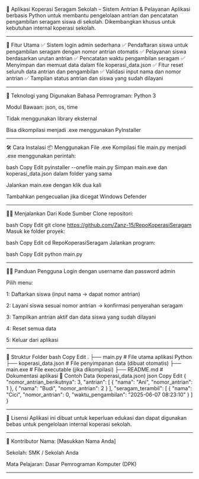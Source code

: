 💼 Aplikasi Koperasi Seragam Sekolah – Sistem Antrian & Pelayanan
Aplikasi berbasis Python untuk membantu pengelolaan antrian dan pencatatan pengambilan seragam siswa di sekolah. Dikembangkan khusus untuk kebutuhan internal koperasi sekolah.

---------------------------------------------------------------------------------------------------------------------------------------------------------------------------------------------------

📌 Fitur Utama
✅ Sistem login admin sederhana
✅ Pendaftaran siswa untuk pengambilan seragam dengan nomor antrian otomatis
✅ Pelayanan siswa berdasarkan urutan antrian
✅ Pencatatan waktu pengambilan seragam
✅ Menyimpan dan memuat data dalam file koperasi_data.json
✅ Fitur reset seluruh data antrian dan pengambilan
✅ Validasi input nama dan nomor antrian
✅ Tampilan status antrian dan siswa yang sudah dilayani

---------------------------------------------------------------------------------------------------------------------------------------------------------------------------------------------------

🧰 Teknologi yang Digunakan
Bahasa Pemrograman: Python 3

Modul Bawaan: json, os, time

Tidak menggunakan library eksternal

Bisa dikompilasi menjadi .exe menggunakan PyInstaller

---------------------------------------------------------------------------------------------------------------------------------------------------------------------------------------------------

🛠️ Cara Instalasi
📦 Menggunakan File .exe
Kompilasi file main.py menjadi .exe menggunakan perintah:

bash
Copy
Edit
pyinstaller --onefile main.py
Simpan main.exe dan koperasi_data.json dalam folder yang sama

Jalankan main.exe dengan klik dua kali

Tambahkan pengecualian jika dicegat Windows Defender

---------------------------------------------------------------------------------------------------------------------------------------------------------------------------------------------------

🧑‍💻 Menjalankan Dari Kode Sumber
Clone repositori:

bash
Copy
Edit
git clone https://github.com/Zanz-15/RepoKoperasiSeragam
Masuk ke folder proyek:

bash
Copy
Edit
cd RepoKoperasiSeragam
Jalankan program:

bash
Copy
Edit
python main.py

---------------------------------------------------------------------------------------------------------------------------------------------------------------------------------------------------

👨‍🏫 Panduan Pengguna
Login dengan username dan password admin

Pilih menu:

1: Daftarkan siswa (input nama → dapat nomor antrian)

2: Layani siswa sesuai nomor antrian → konfirmasi penyerahan seragam

3: Tampilkan antrian aktif dan data siswa yang sudah dilayani

4: Reset semua data

5: Keluar dari aplikasi

---------------------------------------------------------------------------------------------------------------------------------------------------------------------------------------------------

📁 Struktur Folder
bash
Copy
Edit
.
├── main.py              # File utama aplikasi Python
├── koperasi_data.json   # File penyimpanan data (dibuat otomatis)
├── main.exe             # File executable (jika dikompilasi)
├── README.md            # Dokumentasi aplikasi
📄 Contoh Data (koperasi_data.json)
json
Copy
Edit
{
    "nomor_antrian_berikutnya": 3,
    "antrian": [
        { "nama": "Ani", "nomor_antrian": 1 },
        { "nama": "Budi", "nomor_antrian": 2 }
    ],
    "seragam_terambil": [
        { "nama": "Cici", "nomor_antrian": 0, "waktu_pengambilan": "2025-06-07 08:23:10" }
    ]
}

--------------------------------------------------------------------------------------------------------------------------------------------------------------------------------------------------

📝 Lisensi
Aplikasi ini dibuat untuk keperluan edukasi dan dapat digunakan bebas untuk pengelolaan internal koperasi sekolah.

---------------------------------------------------------------------------------------------------------------------------------------------------------------------------------------------------

🙌 Kontributor
Nama: [Masukkan Nama Anda]

Sekolah: SMK / Sekolah Anda

Mata Pelajaran: Dasar Pemrograman Komputer (DPK)

--------------------------------------------------------------------------------------------------------------------------------------------------------------------------------------------------

